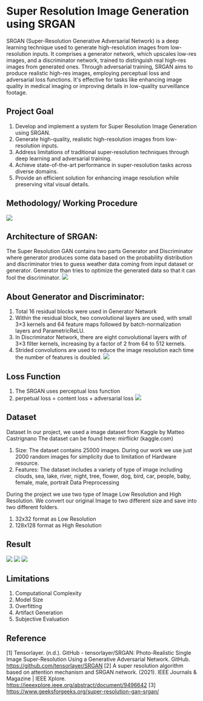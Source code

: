 
# Super Resolution Image Generation using SRGAN


SRGAN (Super-Resolution Generative Adversarial Network) is a deep learning technique used to generate high-resolution images from low-resolution inputs. It comprises a generator network, which upscales low-res images, and a discriminator network, trained to distinguish real high-res images from generated ones. Through adversarial training, SRGAN aims to produce realistic high-res images, employing perceptual loss and adversarial loss functions. It's effective for tasks like enhancing image quality in medical imaging or improving details in low-quality surveillance footage.


## Project Goal


1. Develop and implement a system for Super Resolution Image      Generation using SRGAN.
2. Generate high-quality, realistic high-resolution images from low-resolution inputs.
3. Address limitations of traditional super-resolution techniques through deep learning and adversarial training.
4. Achieve state-of-the-art performance in super-resolution tasks across diverse domains.
5. Provide an efficient solution for enhancing image resolution while preserving vital visual details.
## Methodology/ Working Procedure
![](https://github.com/Nur-RMSU/DIP-LAB/blob/main/Images/Picture2.jpg?raw=true)
##  Architecture of SRGAN:
The Super Resolution GAN contains two parts Generator and Discriminator where generator produces some data based on the probability distribution and discriminator tries to guess weather data coming from input dataset or generator.  Generator than tries to optimize the generated data so that it can fool the discriminator.
![](https://github.com/Nur-RMSU/DIP-LAB/blob/main/Images/SRGAN-660x442-removebg-preview.png?raw=true)

## About Generator and Discriminator:
1. Total 16 residual blocks were used in Generator Network
2. Within the residual block, two convolutional layers are used, with small 3×3 kernels and 64 feature maps followed by batch-normalization layers and ParametricReLU.
3. In Discriminator Network, there are eight convolutional layers with of 3×3 filter kernels, increasing by a factor of 2 from 64 to 512 kernels. 
4. Strided convolutions are used to reduce the image resolution each time the number of features is doubled.
![](https://github.com/Nur-RMSU/DIP-LAB/blob/main/Images/Architecture-of-SRGAN-network-diagram-of-generator-and-discriminator-with%20(1).jpg?raw=true)

## Loss Function
1. The SRGAN uses perceptual loss function
2. perpetual loss = content loss + adversarial loss
![](https://github.com/Nur-RMSU/DIP-LAB/blob/main/Images/SRGAN-660x442-removebg-preview.png?raw=true)

## Dataset
Dataset
In our project, we used a image dataset from Kaggle by Matteo Castrignano
The dataset can be found here: mirflickr (kaggle.com)
1. Size: The dataset contains 25000 images. During our work we use just 2000 random images for simplicity due to limitation of Hardware resource. 
2. Features: The dataset includes a variety of type of image including clouds, sea, lake, river, night, tree, flower, dog, bird, car, people, baby, female, male, portrait
Data Preprocessing

During the project we use two type of Image Low Resolution and High Resolution. We convert our original Image to two different size and save into two different folders.  
1. 32x32 format as Low Resolution
2. 128x128 format as High Resolution


## Result
![](https://github.com/Nur-RMSU/DIP-LAB/blob/main/Images/SRGAN-660x442-removebg-preview.png?raw=true)
![](https://github.com/Nur-RMSU/DIP-LAB/blob/main/Images/SRGAN-660x442-removebg-preview.png?raw=true)
![](https://github.com/Nur-RMSU/DIP-LAB/blob/main/Images/SRGAN-660x442-removebg-preview.png?raw=true)
## Limitations
1. Computational Complexity
2. Model Size
3. Overfitting
4. Artifact Generation
5. Subjective Evaluation

## Reference
[1] Tensorlayer. (n.d.). GitHub - tensorlayer/SRGAN: Photo-Realistic Single Image Super-Resolution Using a Generative Adversarial Network. GitHub. https://github.com/tensorlayer/SRGAN
[2] A super resolution algorithm based on attention mechanism and SRGAN network. (2021). IEEE Journals & Magazine | IEEE Xplore. https://ieeexplore.ieee.org/abstract/document/9496642
[3] https://www.geeksforgeeks.org/super-resolution-gan-srgan/
